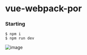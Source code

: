 # vue-webpack-por
### Starting
```
$ npm i
$ npm run dev
```
![image](https://user-images.githubusercontent.com/98085184/230382478-2967f214-edca-437c-8497-6ef9c96f5f2b.png)
